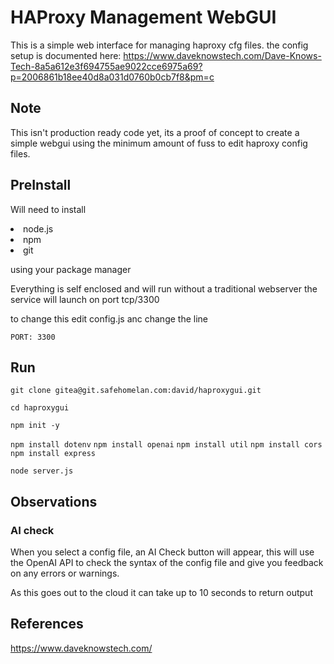 # HAProxy Management WebGUI

This is a simple web interface for managing haproxy cfg files. the config setup is documented here: https://www.daveknowstech.com/Dave-Knows-Tech-8a5a612e3f694755ae9022cce6975a69?p=2006861b18ee40d8a031d0760b0cb7f8&pm=c



## Note

This isn't production ready code yet, its a proof of concept to create a simple webgui using the minimum amount of fuss to edit haproxy config files.


## PreInstall

Will need to install 

<li>node.js </li>
<li>npm  </li>
<li>git </li>

using your package manager

Everything is self enclosed and will run without a traditional webserver the service will launch on port tcp/3300

to change this edit config.js anc change the line

``PORT: 3300``


## Run

``git clone gitea@git.safehomelan.com:david/haproxygui.git``

``cd haproxygui``

``npm init -y``

``npm install dotenv``
``npm install openai``
``npm install util``
``npm install cors``
``npm install express``

``node server.js``


## Observations

### AI check
When you select a config file, an AI Check button will appear, this will use the OpenAI API to check the syntax of the config file and give you feedback on any errors or warnings.

As this goes out to the cloud it can take up to 10 seconds to return output

## References
https://www.daveknowstech.com/

